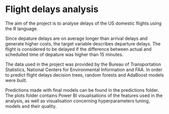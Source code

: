 # Flight delays analysis
The aim of the project is to analyse delays of the US domestic flights using the R language. 

Since depature delays are on average longer than arrival delays and generate higher costs, the target variable describes departure delays. The flight is considered to be delayed if the difference between actual and schedulled time of depature was higher than 15 minutes.

The data used in the project was provided by the Bureau of Transportation Statistics, National Centers for Environmental Information and FAA. In order to predict flight delays decision trees, random forests and AdaBoost models were built. 

Predictions made with final models can be found in the predictions folder. The plots folder contains Power BI visualisations of the features used in the analysis, as well as visualisation concerning hyperparameters tuning, models and their quality.
